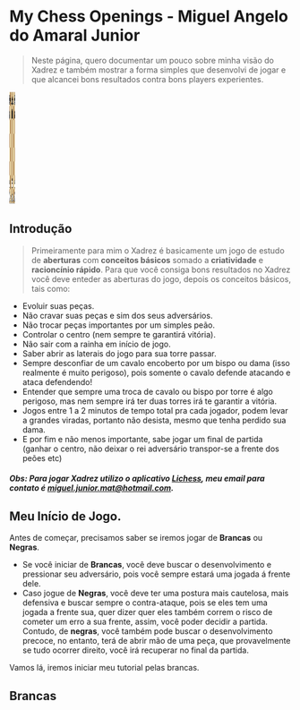 # My Chess Openings - Miguel Angelo do Amaral Junior

> Neste página, quero documentar um pouco sobre minha visão do Xadrez e também mostrar a forma simples que desenvolvi de jogar e que alcancei bons resultados contra bons players experientes.



<img src = './static/img/01.png' style='width: 10px;height:200px'>



## Introdução
> Primeiramente para mim o Xadrez é basicamente um jogo de estudo de **aberturas** com **conceitos básicos** somado a **criatividade** e **racioncínio rápido**. Para que você consiga bons resultados no Xadrez você deve enteder as aberturas do jogo, depois os conceitos básicos, tais como:


- Evoluir suas peças.
- Não cravar suas peças e sim dos seus adversários.
- Não trocar peças importantes por um simples peão.
- Controlar o centro (nem sempre te garantirá vitória).
- Não sair com a rainha em início de jogo.
- Saber abrir as laterais do jogo para sua torre passar.
- Sempre desconfiar de um cavalo encoberto por um bispo ou dama (isso realmente é muito perigoso), pois somente o cavalo defende atacando e ataca defendendo!
- Entender que sempre uma troca de cavalo ou bispo por torre é algo perigoso, mas nem sempre irá ter duas torres irá te garantir a vitória.
- Jogos entre 1 a 2 minutos de tempo total pra cada jogador, podem levar a grandes viradas, portanto não desista, mesmo que tenha perdido sua dama.
- E por fim e não menos importante, sabe jogar um final de partida (ganhar o centro, não deixar o rei adversário transpor-se a frente dos peões etc)


##### Obs: Para jogar Xadrez utilizo o aplicativo [Lichess](https://lichess.org/), meu email para contato é <miguel.junior.mat@hotmail.com>.

## Meu Início de Jogo.


 Antes de começar, precisamos saber se iremos jogar de **Brancas** ou **Negras**.


- Se você iniciar de **Brancas**, você deve buscar o desenvolvimento e pressionar seu adversário, pois você sempre estará uma jogada á frente dele.
- Caso jogue de **Negras**, você deve ter uma postura mais cautelosa, mais defensiva e buscar sempre o contra-ataque, pois se eles tem uma jogada a frente sua, quer dizer quer eles também correm o risco de cometer um erro a sua frente, assim, você poder decidir a partida. Contudo, de **negras**, você também pode buscar o desenvolvimento precoce, no entanto, terá de abrir mão de uma peça, que provavelmente se tudo ocorrer direito, você irá recuperar no final da partida.


 Vamos lá, iremos iniciar meu tutorial pelas brancas.
 
 ## Brancas
 
 
